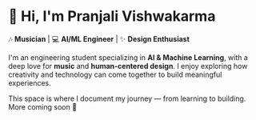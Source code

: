 # 👋 Hi, I'm Pranjali Vishwakarma

🎶 **Musician** | 💻 **AI/ML Engineer** | ✨ **Design Enthusiast**

I'm an engineering student specializing in **AI & Machine Learning**, with a deep love for **music** and **human-centered design**. I enjoy exploring how creativity and technology can come together to build meaningful experiences.

This space is where I document my journey — from learning to building. More coming soon 🚀

<!--
**Pranjali-Vishwakarma/Pranjali-Vishwakarma** is a ✨ _special_ ✨ repository because its `README.md` (this file) appears on your GitHub profile.

Here are some ideas to get you started:

- 🔭 I’m currently working on ...
- 🌱 I’m currently learning ...
- 👯 I’m looking to collaborate on ...
- 🤔 I’m looking for help with ...
- 💬 Ask me about ...
- 📫 How to reach me: ...
- 😄 Pronouns: ...
- ⚡ Fun fact: ...
-->
